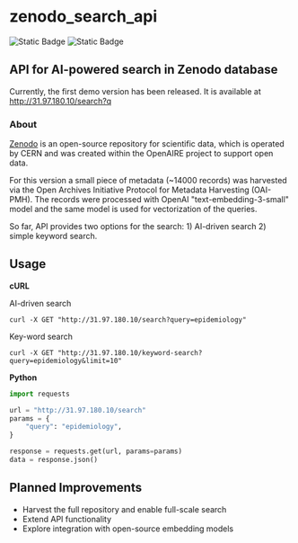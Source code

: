 # zenodo_search_api

![Static Badge](https://img.shields.io/badge/Powered_by-FastApi-009485?logo=fastapi)
![Static Badge](https://img.shields.io/badge/Powered_by-Zenodo-2b7fff?logo=zenodo)

## API for AI-powered search in Zenodo database

Currently, the first demo version has been released. It is available at http://31.97.180.10/search?q

### About

[Zenodo](https://zenodo.org/) is an open-source repository for scientific data, which is operated by CERN and was created within the OpenAIRE project to support open data.

For this version a small piece of metadata (~14000 records) was harvested via the Open Archives Initiative Protocol for Metadata Harvesting (OAI-PMH). The records were processed with OpenAI "text-embedding-3-small" model and the same model is used for vectorization of the queries.

So far, API provides two options for the search: 1) AI-driven search 2) simple keyword search.

## Usage
**cURL**

AI-driven search
```
curl -X GET "http://31.97.180.10/search?query=epidemiology"
```
Key-word search
```
curl -X GET "http://31.97.180.10/keyword-search?query=epidemiology&limit=10"
```

**Python**

```python
import requests

url = "http://31.97.180.10/search"
params = {
    "query": "epidemiology",
}

response = requests.get(url, params=params)
data = response.json()
```


## Planned Improvements
- Harvest the full repository and enable full-scale search
- Extend API functionality
- Explore integration with open-source embedding models
